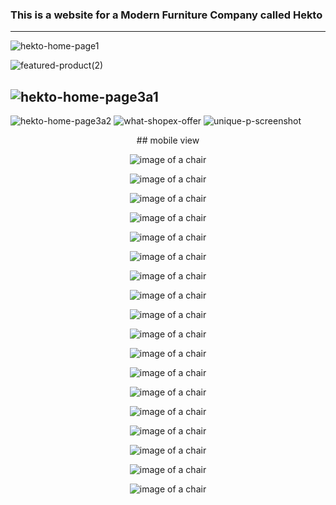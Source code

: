 ﻿### This is a website  for a Modern Furniture Company called Hekto
---
![hekto-home-page1](https://github.com/ujuhope/Modern-Furniture_site_design/blob/main/images/Hekto-home-page1.JPG)

![featured-product(2)](https://github.com/ujuhope/Modern-Furniture_site_design/blob/main/images/featured-product%20(2).JPG) 


![hekto-home-page3a1](https://github.com/ujuhope/Modern-Furniture_site_design/blob/main/images/hekto-home-page3a1.JPG)
---
![hekto-home-page3a2](https://github.com/ujuhope/Modern-Furniture_site_design/blob/main/images/hekto-home-page3a2%20(2).JPG)
![what-shopex-offer](https://github.com/ujuhope/Modern-Furniture_site_design/blob/main/images/what-shopex-offer.JPG)
![unique-p-screenshot](https://github.com/ujuhope/Modern-Furniture_site_design/blob/main/images/unique-p-screenshot.JPG)

<p align="center"> ## mobile view </p>

<p align="center"> 
  <img src="https://github.com/ujuhope/Modern-Furniture_site_design/blob/main/images/mobile-view1.JPG" alt="image of a chair"/>
  </p>
<p align="center"> 
  <img src="https://github.com/ujuhope/Modern-Furniture_site_design/blob/main/images/mobile-view2.JPG" alt="image of a chair"/>
  </p>
  <p align="center"> 
  <img src="https://github.com/ujuhope/Modern-Furniture_site_design/blob/main/images/mobile-view3.JPG" alt="image of a chair"/>
  </p>
  <p align="center"> 
  <img src="https://github.com/ujuhope/Modern-Furniture_site_design/blob/main/images/mobile-view4.JPG" alt="image of a chair"/>
  </p>
  <p align="center"> 
  <img src="https://github.com/ujuhope/Modern-Furniture_site_design/blob/main/images/mobile-view5.JPG" alt="image of a chair"/>
  </p>
  
<p align="center"> 
  <img src="https://github.com/ujuhope/Modern-Furniture_site_design/blob/main/images/mobile-view6.JPG" alt="image of a chair"/>
  </p>
  <p align="center"> 
  <img src="https://github.com/ujuhope/Modern-Furniture_site_design/blob/main/images/mobile-view7.JPG" alt="image of a chair"/>
  </p><p align="center"> 
  <img src="https://github.com/ujuhope/Modern-Furniture_site_design/blob/main/images/mobile-view8.JPG" alt="image of a chair"/>
  </p>
  <p align="center"> 
  <img src="https://github.com/ujuhope/Modern-Furniture_site_design/blob/main/images/mobile-view9.JPG" alt="image of a chair"/>
  </p>
  <p align="center"> 
  <img src="https://github.com/ujuhope/Modern-Furniture_site_design/blob/main/images/mobile-view10.JPG" alt="image of a chair"/>
  </p>
  <p align="center"> 
  <img src="https://github.com/ujuhope/Modern-Furniture_site_design/blob/main/images/mobile-view11.JPG" alt="image of a chair"/>
  </p>
  
<p align="center"> 
  <img src="https://github.com/ujuhope/Modern-Furniture_site_design/blob/main/images/mobile-view12.JPG" alt="image of a chair"/>
  </p>
  
<p align="center"> 
  <img src="https://github.com/ujuhope/Modern-Furniture_site_design/blob/main/images/mobile-view13.JPG" alt="image of a chair"/>
  </p>
  
<p align="center"> 
  <img src="https://github.com/ujuhope/Modern-Furniture_site_design/blob/main/images/mobile-view14.JPG" alt="image of a chair"/>
  </p>
  <p align="center"> 
  <img src="https://github.com/ujuhope/Modern-Furniture_site_design/blob/main/images/mobile-view15.JPG" alt="image of a chair"/>
  </p>
  <p align="center"> 
  <img src="https://github.com/ujuhope/Modern-Furniture_site_design/blob/main/images/mobile-view16.JPG" alt="image of a chair"/>
  </p>
  
<p align="center"> 
  <img src="https://github.com/ujuhope/Modern-Furniture_site_design/blob/main/images/mobile-view17.JPG" alt="image of a chair"/>
  </p>
  <p align="center"> 
  <img src="https://github.com/ujuhope/Modern-Furniture_site_design/blob/main/images/moble-view18.JPG" alt="image of a chair"/>
  </p>





























  


















